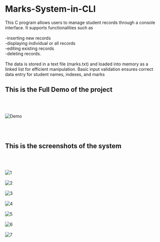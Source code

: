 # Marks-System-in-CLI
 
This C program allows users to manage student records through a console interface. It supports functionalities such as <br><br>
-inserting new records<br>
-displaying individual or all records<br>
-editing existing records<br>
-deleting records.<br><br>
The data is stored in a text file (marks.txt) and loaded into memory as a linked list for efficient manipulation. Basic input validation ensures correct data entry for student names, indexes, and marks

<h2>This is the Full Demo of the project</h2><br><br>

![Demo](https://github.com/kusha2000/Marks-System-in-CLI/assets/127003267/83359bd8-eae1-40ba-a362-60880da7cedd)

<br><br>
<h2>This is the screenshots of the system</h2><br><br>

![1](https://github.com/kusha2000/Marks-System-in-CLI/assets/127003267/9b029868-5544-4ed0-95c8-6b76d743faae)<br><br>
![2](https://github.com/kusha2000/Marks-System-in-CLI/assets/127003267/89931fce-6683-4ccc-bc57-4352de235bf4)<br><br>
![3](https://github.com/kusha2000/Marks-System-in-CLI/assets/127003267/877d9066-4c5f-44aa-90b2-73e50188c3b5)<br><br>
![4](https://github.com/kusha2000/Marks-System-in-CLI/assets/127003267/abd71c4e-fc80-4d28-aad2-986890b023c4)<br><br>
![5](https://github.com/kusha2000/Marks-System-in-CLI/assets/127003267/88d75e2e-3ccb-4f83-9d90-f347adfe0c58)<br><br>
![6](https://github.com/kusha2000/Marks-System-in-CLI/assets/127003267/fdab2eb2-8df3-4dc9-b16b-fa5ac0d96f7a)<br><br>
![7](https://github.com/kusha2000/Marks-System-in-CLI/assets/127003267/51390a31-d631-4a14-9e46-872f7ced2e2f)<br><br>
